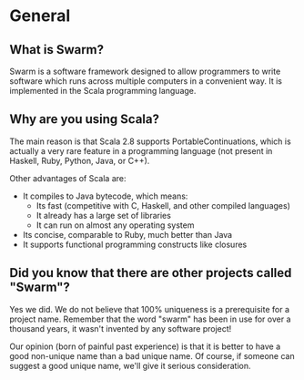 

# General #

## What is Swarm? ##
Swarm is a software framework designed to allow programmers to write software which runs across multiple computers in a convenient way.  It is implemented in the Scala programming language.

## Why are you using Scala? ##
The main reason is that Scala 2.8 supports PortableContinuations, which is actually a very rare feature in a programming language (not present in Haskell, Ruby, Python, Java, or C++).

Other advantages of Scala are:

  * It compiles to Java bytecode, which means:
    * Its fast (competitive with C, Haskell, and other compiled languages)
    * It already has a large set of libraries
    * It can run on almost any operating system
  * Its concise, comparable to Ruby, much better than Java
  * It supports functional programming constructs like closures

## Did you know that there are other projects called "Swarm"? ##

Yes we did.  We do not believe that 100% uniqueness is a prerequisite for a project name.  Remember that the word "swarm" has been in use for over a thousand years, it wasn't invented by any software project!

Our opinion (born of painful past experience) is that it is better to have a good non-unique name than a bad unique name.  Of course, if someone can suggest a good unique name, we'll give it serious consideration.